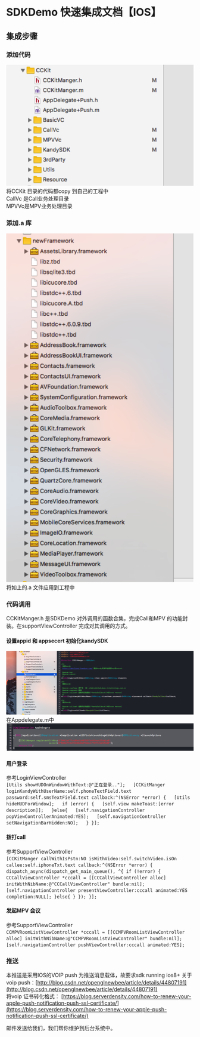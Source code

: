 # SDKDemo 快速集成文档【IOS】


## 集成步骤

### 添加代码
![](./doc/1.png)
将CCKit 目录的代码都copy 到自己的工程中<br>
CallVc 是Call业务处理目录<br>
MPVVc是MPV业务处理目录<br>

### 添加.a 库
![](./doc/2.png)
将如上的.a 文件应用到工程中

### 代码调用
CCKitManger.h 是SDKDemo 对外调用的函数合集，完成Call和MPV 的功能封装。在supportViewController 完成对其调用的方式。
#### 设置appid 和 appsecert 初始化kandySDK
![](./doc/3.png)
在Appdelegate.m中
![](./doc/4.png)


#### 用户登录
参考LoginViewController</br>
`[Utils showHUDOnWindowWithText:@"正在登录.."];  
[CCKitManger loginKandyWithUserName:self.phoneTextField.text
               password:self.smsTextField.text
                               callback:^(NSError *error) {  
          [Utils hideHUDForWindow];  
           if (error) {  
             [self.view makeToast:[error description]];  
           }else{  
             [self.navigationController popViewControllerAnimated:YES];  
       [self.navigationController setNavigationBarHidden:NO];  
  }
}];`


#### 拨打call
参考SupportViewController</br>
`[CCKitManger
     callWithIsPstn:NO
     isWithVideo:self.switchVideo.isOn
     callee:self.iphoneTxt.text
     callback:^(NSError *error) {
         dispatch_async(dispatch_get_main_queue(), ^{
             if (!error) {
                 CCCallViewController *cccall = [[CCCallViewController alloc] initWithNibName:@"CCCallViewController" bundle:nil];
                 [self.navigationController presentViewController:cccall animated:YES completion:NULL];
             }else{
             }
         });
}];`


#### 发起MPV 会议
参考SupportViewController</br>
`CCMPVRoomListViewController *cccall = [[CCMPVRoomListViewController alloc] initWithNibName:@"CCMPVRoomListViewController" bundle:nil];
[self.navigationController pushViewController:cccall animated:YES];`

### 推送
本推送是采用IOS的VOIP push 为推送消息载体，故要求sdk running ios8+
关于voip push：[http://blog.csdn.net/openglnewbee/article/details/44807191](http://blog.csdn.net/openglnewbee/article/details/44807191) </br>
将voip 证书转化格式：
[https://blog.serverdensity.com/how-to-renew-your-apple-push-notification-push-ssl-certificate/](https://blog.serverdensity.com/how-to-renew-your-apple-push-notification-push-ssl-certificate/)

邮件发送给我们，我们帮你维护到后台系统中。







